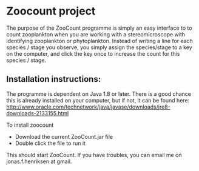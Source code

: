 Zoocount project
==============================

The purpose of the ZooCount programme is simply an easy interface to to count zooplankton when you are working with a stereomicroscope with identifying zooplankton or phytoplankton. Instead of writing a line for each species / stage you observe, you simply assign the species/stage to a key on the computer, and click the key once to increase the count for this species / stage. 

Installation instructions: 
--------------------------

The programme is dependent on Java 1.8 or later. There is a good chance this is already installed on your computer, but if not, it can be found here: 
http://www.oracle.com/technetwork/java/javase/downloads/jre8-downloads-2133155.html

To install zoocount

* Download the current ZooCount.jar file
* Double click the file to run it

This should start ZooCount. If you have troubles, you can email me on jonas.f.henriksen at gmail. 
